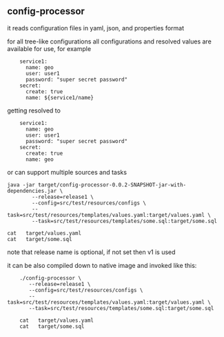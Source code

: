 config-processor
---

it reads configuration files in yaml, json, and properties format

for all tree-like configurations all configurations and resolved values are available for use,
for example


        service1:
          name: geo
          user: user1
          password: "super secret password"
        secret:
          create: true
          name: ${service1/name} 
          
getting resolved to           

        service1:
          name: geo
          user: user1
          password: "super secret password"
        secret:
          create: true
          name: geo
       
or can support multiple sources and tasks       
       
    java -jar target/config-processor-0.0.2-SNAPSHOT-jar-with-dependencies.jar \
            --release=release1 \
            --config=src/test/resources/configs \
            --task=src/test/resources/templates/values.yaml:target/values.yaml \
            --task=src/test/resources/templates/some.sql:target/some.sql
            
    cat   target/values.yaml
    cat   target/some.sql           
       
note that release name is optional, if not set then v1 is used

it can be also compiled down to native image and invoked like this:
       
        ./config-processor \
           --release=release1 \
           --config=src/test/resources/configs \
           --task=src/test/resources/templates/values.yaml:target/values.yaml \
           --task=src/test/resources/templates/some.sql:target/some.sql
        
        cat   target/values.yaml
        cat   target/some.sql
